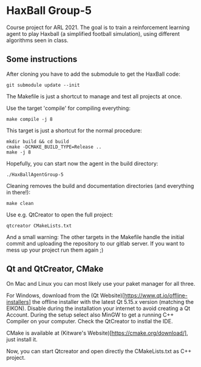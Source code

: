 HaxBall Group-5
===================================

Course project for ARL 2021.
The goal is to train a reinforcement learning agent to play Haxball (a simplified football simulation), using different algorithms seen in class.


Some instructions
-----------------

After cloning you have to add the submodule to get the HaxBall code:

```console
git submodule update --init
```

The Makefile is just a shortcut to manage and test all projects at once.

Use the target 'compile' for compiling everything:

```console
make compile -j 8
```

This target is just a shortcut for the normal procedure:

```console
mkdir build && cd build
cmake -DCMAKE_BUILD_TYPE=Release ..
make -j 8
```

Hopefully, you can start now the agent in the build directory:

```console
./HaxBallAgentGroup-5
```

Cleaning removes the build and documentation directories (and everything in there!):

```console
make clean
```

Use e.g. QtCreator to open the full project:

```console
qtcreator CMakeLists.txt
```

And a small warning: The other targets in the Makefile handle the initial commit and uploading the repository to our gitlab server. If you want to mess up your project run them again ;)

Qt and QtCreator, CMake
-----------------------

On Mac and Linux you can most likely use your paket manager for all three.

For Windows, download from the (Qt Website)[https://www.qt.io/offline-installers] the offline installer with the latest Qt 5.15.x version (matching the EIKON). Disable during the installation your internet to avoid creating a Qt Account. During the setup select also MinGW to get a running C++ Compiler on your computer. Check the QtCreator to instlal the IDE.

CMake is available at (Kitware's Website)[https://cmake.org/download/], just install it.

Now, you can start Qtcreator and open directly the CMakeLists.txt as C++ project.
